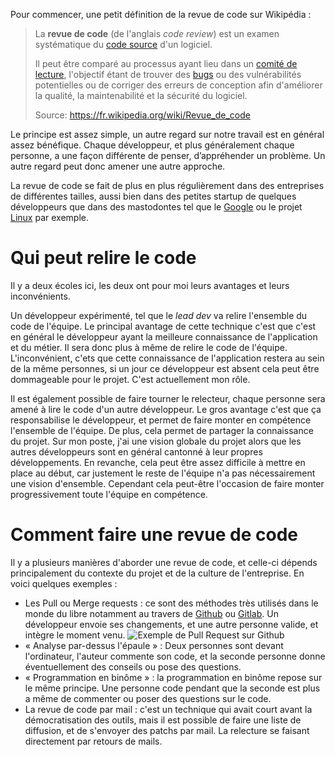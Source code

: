 Pour commencer, une petit définition de la revue de code sur Wikipédia : 

> La **revue de code** (de l'anglais *code review*) est un examen systématique du [code source](https://fr.wikipedia.org/wiki/Code_source) d'un logiciel. 
>
> Il peut être comparé au processus ayant lieu dans un [comité de lecture](https://fr.wikipedia.org/wiki/Comit%C3%A9_de_lecture), l'objectif étant de trouver des [bugs](https://fr.wikipedia.org/wiki/Bug_informatique)  ou des vulnérabilités potentielles ou de corriger des erreurs de  conception afin d'améliorer la qualité, la maintenabilité et la sécurité  du logiciel. 
>
> Source: https://fr.wikipedia.org/wiki/Revue_de_code

Le principe est assez simple, un autre regard sur notre travail est en général assez bénéfique. Chaque développeur, et plus généralement chaque personne, a une façon différente de penser, d’appréhender un problème. Un autre regard peut donc amener une autre approche. 

La revue de code se fait de plus en plus régulièrement dans des entreprises de différentes tailles, aussi bien dans des petites startup de quelques développeurs que dans des mastodontes tel que le [Google](https://www.quora.com/What-is-Googles-internal-code-review-policy-process) ou le projet [Linux](https://github.com/torvalds/linux/pulls) par exemple. 

# Qui peut relire le code

Il y a deux écoles ici, les deux ont pour moi leurs avantages et leurs inconvénients. 

Un développeur expérimenté, tel que le *lead dev* va relire l'ensemble du code de l'équipe. Le principal avantage de cette technique c'est que c'est en général le développeur ayant la meilleure connaissance de l'application et du métier. Il sera donc plus à même de relire le code de l'équipe. L'inconvénient, c'ets que cette connaissance de l'application restera au sein de la même personnes, si un jour ce développeur est absent cela peut être dommageable pour le projet. C'est actuellement mon rôle. 

Il est également possible de faire tourner le relecteur, chaque personne sera amené à lire le code d'un autre développeur. Le gros avantage c'est que ça responsabilise le développeur, et permet de faire monter en compétence l'ensemble de l'équipe. De plus, cela permet de partager la connaissance du projet. Sur mon poste, j'ai une vision globale du projet alors que les autres développeurs sont en général cantonné à leur propres développements. En revanche, cela peut être assez difficile à mettre en place au début, car justement le reste de l'équipe n'a pas nécessairement une vision d'ensemble. Cependant cela peut-être l'occasion de faire monter progressivement toute l'équipe en compétence.

# Comment faire une revue de code

Il y a plusieurs manières d'aborder une revue de code, et celle-ci dépends principalement du contexte du projet et de la culture de l'entreprise. En voici quelques exemples : 

- Les Pull ou Merge requests : ce sont des méthodes très utilisés dans le monde du libre notamment au travers de [Github](https://github.com/) ou [Gitlab](https://gitlab.com/). Un développeur envoie ses changements, et une autre personne valide, et intègre le moment venu. 
![Exemple de Pull Request sur Github](/media/galleries/5520/d9894a55-e740-487f-b8e0-90ce6db71c14.png)
- « Analyse par-dessus l'épaule » : Deux personnes sont devant l'ordinateur, l'auteur commente son code, et la seconde personne donne éventuellement des conseils ou pose des questions.
- « Programmation en binôme » : la programmation en binôme repose sur le même principe. Une personne code pendant que la seconde est plus a même de commenter ou poser des questions sur le code. 
- La revue de code par mail : c'est un technique qui avait court avant la démocratisation des outils, mais il est possible de faire une liste de diffusion, et de s'envoyer des patchs par mail. La relecture se faisant directement par retours de mails.